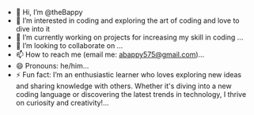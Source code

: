- 👋 Hi, I’m @theBappy
- 👀 I’m interested in coding and exploring the art of coding and love to dive into it
- 🌱 I’m currently working on projects for increasing my skill in coding ...
- 💞️ I’m looking to collaborate on ...
- 📫 How to reach me (email me: abappy575@gmail.com)...
- 😄 Pronouns: he/him...
- ⚡ Fun fact: I’m an enthusiastic learner who loves exploring new ideas and sharing knowledge with others. Whether it's diving into a new coding language or discovering the latest trends in technology, I thrive on curiosity and creativity!...

<!---
theBappy/theBappy is a ✨ special ✨ repository because its `README.md` (this file) appears on your GitHub profile.
You can click the Preview link to take a look at your changes.
--->
